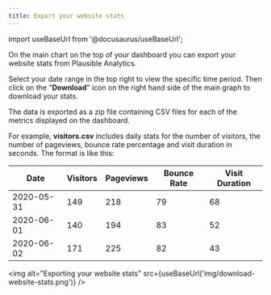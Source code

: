 ```yaml
---
title: Export your website stats
---
```


import useBaseUrl from '@docusaurus/useBaseUrl';

On the main chart on the top of your dashboard you can export your website stats from Plausible Analytics. 

Select your date range in the top right to view the specific time period. Then click on the "**Download**" icon on the right hand side of the main graph to download your stats. 

The data is exported as a zip file containing CSV files for each of the metrics displayed on the dashboard.

For example, **visitors.csv** includes daily stats for the number of visitors, the number of pageviews, bounce rate percentage and visit duration in seconds. The format is like this:

| Date       | Visitors | Pageviews | Bounce Rate | Visit Duration |
|------------|----------| --------- | ----------- | -------------- |
| 2020-05-31 | 149      | 218       | 79          | 68             |
| 2020-06-01 | 140      | 194       | 83          | 52             |
| 2020-06-02 | 171      | 225       | 82          | 43             |

<img alt="Exporting your website stats" src={useBaseUrl('img/download-website-stats.png')} />
